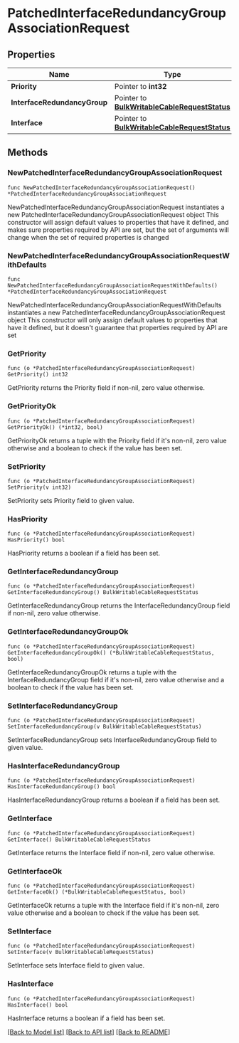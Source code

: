 # PatchedInterfaceRedundancyGroupAssociationRequest

## Properties

Name | Type | Description | Notes
------------ | ------------- | ------------- | -------------
**Priority** | Pointer to **int32** |  | [optional] 
**InterfaceRedundancyGroup** | Pointer to [**BulkWritableCableRequestStatus**](BulkWritableCableRequestStatus.md) |  | [optional] 
**Interface** | Pointer to [**BulkWritableCableRequestStatus**](BulkWritableCableRequestStatus.md) |  | [optional] 

## Methods

### NewPatchedInterfaceRedundancyGroupAssociationRequest

`func NewPatchedInterfaceRedundancyGroupAssociationRequest() *PatchedInterfaceRedundancyGroupAssociationRequest`

NewPatchedInterfaceRedundancyGroupAssociationRequest instantiates a new PatchedInterfaceRedundancyGroupAssociationRequest object
This constructor will assign default values to properties that have it defined,
and makes sure properties required by API are set, but the set of arguments
will change when the set of required properties is changed

### NewPatchedInterfaceRedundancyGroupAssociationRequestWithDefaults

`func NewPatchedInterfaceRedundancyGroupAssociationRequestWithDefaults() *PatchedInterfaceRedundancyGroupAssociationRequest`

NewPatchedInterfaceRedundancyGroupAssociationRequestWithDefaults instantiates a new PatchedInterfaceRedundancyGroupAssociationRequest object
This constructor will only assign default values to properties that have it defined,
but it doesn't guarantee that properties required by API are set

### GetPriority

`func (o *PatchedInterfaceRedundancyGroupAssociationRequest) GetPriority() int32`

GetPriority returns the Priority field if non-nil, zero value otherwise.

### GetPriorityOk

`func (o *PatchedInterfaceRedundancyGroupAssociationRequest) GetPriorityOk() (*int32, bool)`

GetPriorityOk returns a tuple with the Priority field if it's non-nil, zero value otherwise
and a boolean to check if the value has been set.

### SetPriority

`func (o *PatchedInterfaceRedundancyGroupAssociationRequest) SetPriority(v int32)`

SetPriority sets Priority field to given value.

### HasPriority

`func (o *PatchedInterfaceRedundancyGroupAssociationRequest) HasPriority() bool`

HasPriority returns a boolean if a field has been set.

### GetInterfaceRedundancyGroup

`func (o *PatchedInterfaceRedundancyGroupAssociationRequest) GetInterfaceRedundancyGroup() BulkWritableCableRequestStatus`

GetInterfaceRedundancyGroup returns the InterfaceRedundancyGroup field if non-nil, zero value otherwise.

### GetInterfaceRedundancyGroupOk

`func (o *PatchedInterfaceRedundancyGroupAssociationRequest) GetInterfaceRedundancyGroupOk() (*BulkWritableCableRequestStatus, bool)`

GetInterfaceRedundancyGroupOk returns a tuple with the InterfaceRedundancyGroup field if it's non-nil, zero value otherwise
and a boolean to check if the value has been set.

### SetInterfaceRedundancyGroup

`func (o *PatchedInterfaceRedundancyGroupAssociationRequest) SetInterfaceRedundancyGroup(v BulkWritableCableRequestStatus)`

SetInterfaceRedundancyGroup sets InterfaceRedundancyGroup field to given value.

### HasInterfaceRedundancyGroup

`func (o *PatchedInterfaceRedundancyGroupAssociationRequest) HasInterfaceRedundancyGroup() bool`

HasInterfaceRedundancyGroup returns a boolean if a field has been set.

### GetInterface

`func (o *PatchedInterfaceRedundancyGroupAssociationRequest) GetInterface() BulkWritableCableRequestStatus`

GetInterface returns the Interface field if non-nil, zero value otherwise.

### GetInterfaceOk

`func (o *PatchedInterfaceRedundancyGroupAssociationRequest) GetInterfaceOk() (*BulkWritableCableRequestStatus, bool)`

GetInterfaceOk returns a tuple with the Interface field if it's non-nil, zero value otherwise
and a boolean to check if the value has been set.

### SetInterface

`func (o *PatchedInterfaceRedundancyGroupAssociationRequest) SetInterface(v BulkWritableCableRequestStatus)`

SetInterface sets Interface field to given value.

### HasInterface

`func (o *PatchedInterfaceRedundancyGroupAssociationRequest) HasInterface() bool`

HasInterface returns a boolean if a field has been set.


[[Back to Model list]](../README.md#documentation-for-models) [[Back to API list]](../README.md#documentation-for-api-endpoints) [[Back to README]](../README.md)


